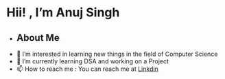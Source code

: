# Hii! , I’m  Anuj Singh
- ## About Me
- 👀 I’m interested in learning new things in the field of Computer Science
- 🌱 I’m currently learning DSA and working on a Project
- 📫 How to reach me : You can reach me at [Linkdin](https://www.linkedin.com/in/anuj-singh-56a21a227/) 

<!---
anujsingh21/anujsingh21 is a ✨ special ✨ repository because its `README.md` (this file) appears on your GitHub profile.
You can click the Preview link to take a look at your changes.
--->
